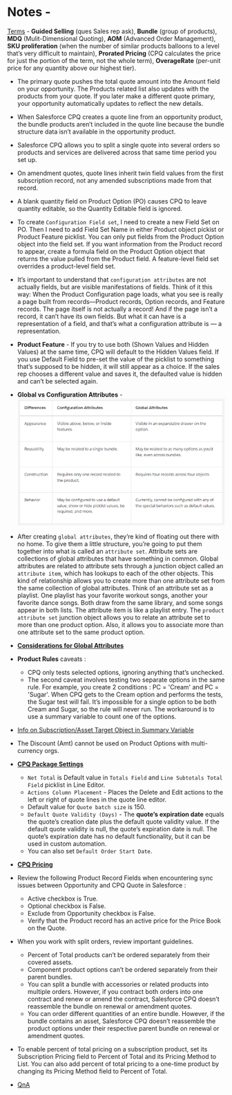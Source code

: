 # Notes -

<ins>Terms</ins> - **Guided Selling** (ques Sales rep ask), **Bundle** (group of products), **MDQ** (Mulit-Dimensional Quoting), **AOM** (Advanced Order Management), **SKU proliferation** (when the number of similar products balloons to a level that’s very difficult to maintain), **Prorated Pricing** (CPQ calculates the price for just the portion of the term, not the whole term), **OverageRate** (per-unit price for any quantity above our highest tier). 

- The primary quote pushes the total quote amount into the Amount field on your opportunity. The Products related list also updates with the products from your quote. If you later make a different quote primary, your opportunity automatically updates to reflect the new details.

- When Salesforce CPQ creates a quote line from an opportunity product, the bundle products aren’t included in the quote line because the bundle structure data isn’t available in the opportunity product.

- Salesforce CPQ allows you to split a single quote into several orders so products and services are delivered across that same time period you set up.

- On amendment quotes, quote lines inherit twin field values from the first subscription record, not any amended subscriptions made from that record.

- A blank quantity field on Product Option (PO) causes CPQ to leave quantity editable, so the Quantity Editable field is ignored.

- To create `Configuration Field set`, I need to create a new Field Set on PO. Then I need to add Field Set Name in either Product object pickist or Product Feature picklist. You can only put fields from the Product Option object into the field set. If you want information from the Product record to appear, create a formula field on the Product Option object that returns the value pulled from the Product field. A feature-level field set overrides a product-level field set.

- It’s important to understand that `configuration attributes` are not actually fields, but are visible manifestations of fields. Think of it this way: When the Product Configuration page loads, what you see is really a page built from records—Product records, Option records, and Feature records. The page itself is not actually a record! And if the page isn’t a record, it can’t have its own fields. But what it can have is a representation of a field, and that’s what a configuration attribute is — a representation.

- **Product Feature** - If you try to use both (Shown Values and Hidden Values) at the same time, CPQ will default to the Hidden Values field. If you use Default Field to pre-set the value of the picklist to something that’s supposed to be hidden, it will still appear as a choice. If the sales rep chooses a different value and saves it, the defaulted value is hidden and can’t be selected again.

- **Global vs Configuration Attributes** - ![Global vs Configuration Attributes](./Assets/Global%20vs%20Configuration%20Attributes.png)

- After creating `global attributes`, they’re kind of floating out there with no home. To give them a little structure, you’re going to put them together into what is called an `attribute set`. Attribute sets are collections of global attributes that have something in common. Global attributes are related to attribute sets through a junction object called an `attribute item`, which has lookups to each of the other objects. This kind of relationship allows you to create more than one attribute set from the same collection of global attributes. Think of an attribute set as a playlist. One playlist has your favorite workout songs, another your favorite dance songs. Both draw from the same library, and some songs appear in both lists. The attribute item is like a playlist entry. The `product attribute set` junction object allows you to relate an attribute set to more than one product option. Also, it allows you to associate more than one attribute set to the same product option.

- **[Considerations for Global Attributes](https://help.salesforce.com/s/articleView?id=sf.cpq_global_attr_considerations.htm&type=5)**

-  **Product Rules** caveats :
    - CPQ only tests selected options, ignoring anything that’s unchecked.
    - The second caveat involves testing two separate options in the same rule. For example, you create 2 conditions : PC = 'Cream' and PC = 'Sugar'. When CPQ gets to the Cream option and performs the tests, the Sugar test will fail. It’s impossible for a single option to be both Cream and Sugar, so the rule will never run. The workaround is to use a summary variable to count one of the options.

- [Info on Subscription/Asset Target Object in Summary Variable](https://help.salesforce.com/s/articleView?id=000389486&type=1)

- The Discount (Amt) cannot be used on Product Options with multi-currency orgs.

- **[CPQ Package Settings](https://help.salesforce.com/s/articleView?id=sf.cpq_package_settings.htm&type=5)**
    - `Net Total` is Default value in `Totals Field` and `Line Subtotals Total Field` picklist in Line Editor.
    - `Actions Column Placement` - Places the Delete and Edit actions to the left or right of quote lines in the quote line editor.
    - Default value for `Quote batch size` is 150.
    - `Default Quote Validity (Days)` - The **quote’s expiration date** equals the quote’s creation date plus the default quote validity value. If the default quote validity is null, the quote’s expiration date is null. The quote’s expiration date has no default functionality, but it can be used in custom automation.
    - You can also set `Default Order Start Date`.

- **[CPQ Pricing](./Assets/CPQ%20Pricing/CPQ%20Pricing.md)**

- Review the following Product Record Fields when encountering sync issues between Opportunity and CPQ Quote in Salesforce :

    - Active checkbox is True.
    - Optional checkbox is False.
    - Exclude from Opportunity checkbox is False.
    - Verify that the Product record has an active price for the Price Book on the Quote.

- When you work with split orders, review important guidelines.

    - Percent of Total products can’t be ordered separately from their covered assets.
    - Component product options can’t be ordered separately from their parent bundles.
    - You can split a bundle with accessories or related products into multiple orders. However, if you contract both orders into one contract and renew or amend the contract, Salesforce CPQ doesn’t reassemble the bundle on renewal or amendment quotes.
    - You can order different quantities of an entire bundle. However, if the bundle contains an asset, Salesforce CPQ doesn’t reassemble the product options under their respective parent bundle on renewal or amendment quotes.

- To enable percent of total pricing on a subscription product, set its Subscription Pricing field to Percent of Total and its Pricing Method to List. You can also add percent of total pricing to a one-time product by changing its Pricing Method field to Percent of Total.

- [QnA](./QnA.md)
